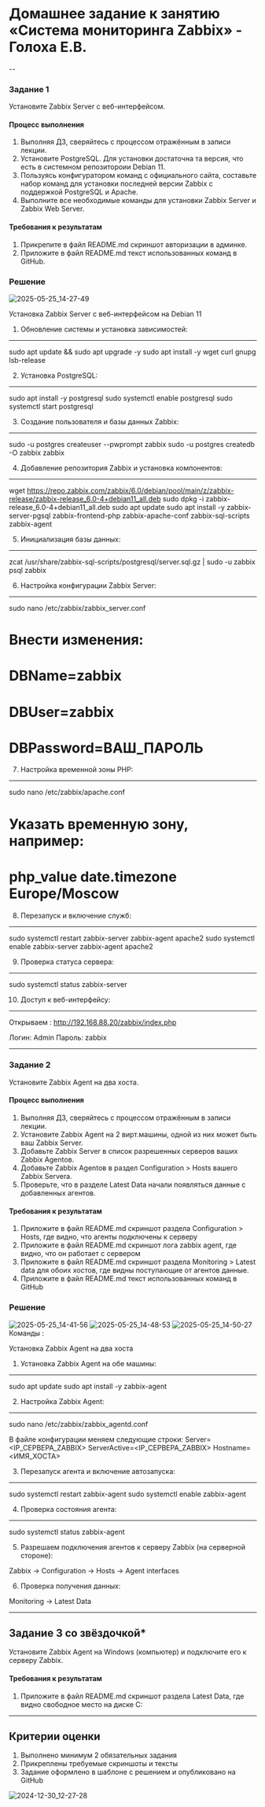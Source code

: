 # Домашнее задание к занятию «Система мониторинга Zabbix» - Голоха Е.В.

--

### Задание 1 

Установите Zabbix Server с веб-интерфейсом.

#### Процесс выполнения
1. Выполняя ДЗ, сверяйтесь с процессом отражённым в записи лекции.
2. Установите PostgreSQL. Для установки достаточна та версия, что есть в системном репозитороии Debian 11.
3. Пользуясь конфигуратором команд с официального сайта, составьте набор команд для установки последней версии Zabbix с поддержкой PostgreSQL и Apache.
4. Выполните все необходимые команды для установки Zabbix Server и Zabbix Web Server.

#### Требования к результатам 
1. Прикрепите в файл README.md скриншот авторизации в админке.
2. Приложите в файл README.md текст использованных команд в GitHub.

### Решение
![2025-05-25_14-27-49](https://github.com/user-attachments/assets/da3d01dd-36b7-494c-8cd1-b6a215377bf2)

Установка Zabbix Server с веб-интерфейсом на Debian 11

1. Обновление системы и установка зависимостей:
------------------------------------------------
sudo apt update && sudo apt upgrade -y
sudo apt install -y wget curl gnupg lsb-release

2. Установка PostgreSQL:
------------------------
sudo apt install -y postgresql
sudo systemctl enable postgresql
sudo systemctl start postgresql

3. Создание пользователя и базы данных Zabbix:
----------------------------------------------
sudo -u postgres createuser --pwprompt zabbix
sudo -u postgres createdb -O zabbix zabbix

4. Добавление репозитория Zabbix и установка компонентов:
---------------------------------------------------------
wget https://repo.zabbix.com/zabbix/6.0/debian/pool/main/z/zabbix-release/zabbix-release_6.0-4+debian11_all.deb
sudo dpkg -i zabbix-release_6.0-4+debian11_all.deb
sudo apt update
sudo apt install -y zabbix-server-pgsql zabbix-frontend-php zabbix-apache-conf zabbix-sql-scripts zabbix-agent

5. Инициализация базы данных:
-----------------------------
zcat /usr/share/zabbix-sql-scripts/postgresql/server.sql.gz | sudo -u zabbix psql zabbix

6. Настройка конфигурации Zabbix Server:
----------------------------------------
sudo nano /etc/zabbix/zabbix_server.conf
# Внести изменения:
# DBName=zabbix
# DBUser=zabbix
# DBPassword=ВАШ_ПАРОЛЬ

7. Настройка временной зоны PHP:
--------------------------------
sudo nano /etc/zabbix/apache.conf
# Указать временную зону, например:
# php_value date.timezone Europe/Moscow

8. Перезапуск и включение служб:
-------------------------------
sudo systemctl restart zabbix-server zabbix-agent apache2
sudo systemctl enable zabbix-server zabbix-agent apache2

9. Проверка статуса сервера:
----------------------------
sudo systemctl status zabbix-server

10. Доступ к веб-интерфейсу:
----------------------------
Открываем :
http://192.168.88.20/zabbix/index.php

Логин: Admin
Пароль: zabbix

---

### Задание 2 

Установите Zabbix Agent на два хоста.

#### Процесс выполнения
1. Выполняя ДЗ, сверяйтесь с процессом отражённым в записи лекции.
2. Установите Zabbix Agent на 2 вирт.машины, одной из них может быть ваш Zabbix Server.
3. Добавьте Zabbix Server в список разрешенных серверов ваших Zabbix Agentов.
4. Добавьте Zabbix Agentов в раздел Configuration > Hosts вашего Zabbix Servera.
5. Проверьте, что в разделе Latest Data начали появляться данные с добавленных агентов.

#### Требования к результатам
1. Приложите в файл README.md скриншот раздела Configuration > Hosts, где видно, что агенты подключены к серверу
2. Приложите в файл README.md скриншот лога zabbix agent, где видно, что он работает с сервером
3. Приложите в файл README.md скриншот раздела Monitoring > Latest data для обоих хостов, где видны поступающие от агентов данные.
4. Приложите в файл README.md текст использованных команд в GitHub

### Решение
![2025-05-25_14-41-56](https://github.com/user-attachments/assets/6742b24b-fd8e-4d84-9acc-d986bc90d047)
![2025-05-25_14-48-53](https://github.com/user-attachments/assets/8803c0a9-d2f1-4891-8ea2-f5c22902ee19)
![2025-05-25_14-50-27](https://github.com/user-attachments/assets/241570c7-6fa1-4134-8f75-57f61b481114)
Команды : 

Установка Zabbix Agent на два хоста

1. Установка Zabbix Agent на обе машины:
----------------------------------------
sudo apt update
sudo apt install -y zabbix-agent

2. Настройка Zabbix Agent:
--------------------------
sudo nano /etc/zabbix/zabbix_agentd.conf

В файле конфигурации меняем  следующие строки:
Server=<IP_СЕРВЕРА_ZABBIX>
ServerActive=<IP_СЕРВЕРА_ZABBIX>
Hostname=<ИМЯ_ХОСТА>

3. Перезапуск агента и включение автозапуска:
---------------------------------------------
sudo systemctl restart zabbix-agent
sudo systemctl enable zabbix-agent

4. Проверка состояния агента:
-----------------------------
sudo systemctl status zabbix-agent

5. Разрешаем подключения агентов к серверу Zabbix (на серверной стороне):

Zabbix -> Configuration -> Hosts -> Agent interfaces

6. Проверка получения данных:

Monitoring -> Latest Data




---
## Задание 3 со звёздочкой*
Установите Zabbix Agent на Windows (компьютер) и подключите его к серверу Zabbix.

#### Требования к результатам
1. Приложите в файл README.md скриншот раздела Latest Data, где видно свободное место на диске C:
--- 

## Критерии оценки

1. Выполнено минимум 2 обязательных задания
2. Прикреплены требуемые скриншоты и тексты 
3. Задание оформлено в шаблоне с решением и опубликовано на GitHub


![2024-12-30_12-27-28](https://github.com/user-attachments/assets/9b727d37-318a-49e2-a56c-a64e19d5c1c6)

